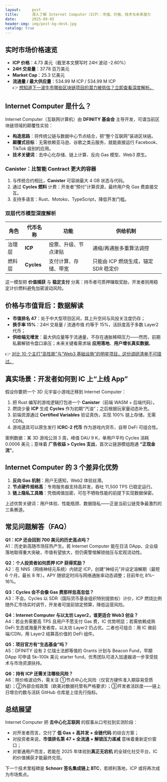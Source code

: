 ```yaml
---
layout:     post
title:      深入了解 Internet Computer（ICP）：市值、价格、技术与未来潜力
date:       2025-09-05
header-img: img/post-bg-desk.jpg
catalog: true
---
```


## 实时市场价格速览  
- **ICP 价格**：4.73 美元（截至本文撰写时 24H 波动 -2.60%）  
- **24H 交易量**：37.78 百万美元  
- **Market Cap**：25.3 亿美元  
- **流通量 / 最大供应量**：534.99 M ICP / 534.99 M ICP  
👉 [想知道下一波牛市哪些区块链项目的潜力被低估？立即查看深度解析。](https://okxdog.com/)

## Internet Computer 是什么？  
Internet Computer（互联网计算机）由 **DFINITY 基金会** 主导开发，可谓当前区块链领域的颠覆性实验：  
- **构造思路**：将传统公链与数据中心节点结合，把“整个互联网”装进区块链。  
- **颠覆式目标**：无需依赖亚马逊、谷歌之类云服务，就能直接运行 Facebook、TikTok 级别的应用。  
- **技术关键词**：去中心化存储、链上计算、反向 Gas 模型、Web3 原生。  

### Canister：比智能 Contract 更大的容器  
1. 与传统合约相比，**Canister** 可容纳最大 4 GB 状态与代码。  
2. 通过 **Cycles 燃料** 计费：开发者“预付”计算资源，最终用户免 Gas 费直接交互。  
3. 支持多语言：Rust、Motoko、TypeScript，降低开发门槛。

### 双层代币模型深度解析  
| 角色 | 代币名称 | 功能 | 供给机制 |  
|---|---|---|---|  
| 治理层 | **ICP** | 投票、升级、节点津贴 | 通缩/再通胀多重算法调控 |  
| 燃料层 | **Cycles** | 支付计算、存储、带宽 | 只能由 ICP 燃烧生成，锚定 SDR 稳定价 |  

这一模型把 **价值捕获** 与 **稳定支付** 分离：持币者可质押赚取奖励，开发者则用稳定计价燃料避免加密波动风险。

## 价格与市值背后：数据解读  
- **市值排名 47**：处于中大型项目区间，其上升空间与风投关注度仍存；  
- **换手率 15%**：24H 交易量 / 流通市值 约等于 15%，活跃度高于多数 Layer2 代币；  
- **供给端无增发**：最大供应量等于流通量，不存在通胀稀释压力——然而，前期私募解锁令盘口承压；未来关键看需求端 **应用落地**、**用户增长真实数据**。  

👉 [对比 10 个主打“高性能”与“Web3 基础设施”的明星项目，这份调研清单不可错过。](https://okxdog.com/)

## 真实场景：开发者如何到 IC 上“上线 App”  
假设你要把一个 3D 元宇宙小游戏迁移到 Internet Computer：  
1. 把 Rust 编写的游戏逻辑打包进一个 **Canister**（前端 WASM + 后端代码）。  
2. 燃烧少量 **ICP** 生成 **Cycles** 作为初期“汽油”；之后根据玩家量动态补充。  
3. 前端资源通过 **Certified Variables** 验证真伪，实现 100% 链上存储，无需 CDN。  
4. 游戏道具可以原生发行 **ICRC-2 代币** 作为游戏内货币，自带 DeFi 可组合性。  

案例数据：某 3D 游戏公测 3 周，峰值 DAU 9 K，单用户平均 Cycles 消耗 0.0006 美元；意味着 **广告收益 > Cycles 支出**，首次让链游模组跑通 **“正现金流”**。

## Internet Computer 的 3 个差异化优势  
1. **反向 Gas 机制**：用户无感知，Web2 体验丝滑。  
2. **节点硬件规格高**：专用服务器支持高并发，吞吐 11,500 TPS 已稳定运行。  
3. **链上隐私工具箱**：凭借阈值加密，可在不牺牲性能的前提下实现数据保密。  

上述优势关键词：用户体验、性能瓶颈、数据隐私——正是当前公链竞争最激烈的三条赛道。

## 常见问题解答（FAQ）

**Q1：ICP 还会回到 700 美元的历史高点吗？**  
A1：历史新高随市场狂热产生。若 Internet Computer 能在日活 DApp、企业级落地取得重大突破，市值有望放大，但仍需警惕解锁抛压与宏观流动性。  

**Q2：个人投资者如何质押 ICP 获得奖励？**  
A2：在 NNS（网络神经元系统）内锁定 ICP，创建“神经元”并设定溶解期（最短 6 个月，最长 8 年）。APY 随锁定时间与网络通胀率动态调整；目前年化 8%–16%。  

**Q3：Cycles 会不会像 Gas 费那样忽高忽低？**  
A3：不会。Cycles 以 SDR（国际货币基金组织特别提款权）计价，ICP 燃烧比例随外汇市场实时调节，开发者可提前锁定预算，降低运营风险。  

**Q4：Internet Computer 与以太坊 Layer2，谁更适合 Web3 创业？**  
A4：若业务需要高 TPS 且用户不愿支付 Gas 费，IC 优势明显；若需依赖成熟 DeFi 生态或海量开发者库，以太坊 Layer2 仍占优。二者也可组合：用 IC 做前端/CDN，用 Layer2 结算高价值的 DeFi 组件。  

**Q5：项目官方有“生态基金”吗？**  
A5：DFINITY 设有 2 亿瑞士法郎等值的 Grants 计划与 Beacon Fund，早期 DApp 可申请 5k–100k 美元 starter fund，优秀团队可进入加速器进一步享受技术与市场资源扶持。  

**Q6：持有 ICP 还需关注哪些风险？**  
A6：除价格波动外，需关注 ①节点中心化风险（仅官方硬件准入期容易受质疑）；②外部合规政策（欧美对数据托管有严格要求）；③开发者活跃度——链上日增合约数与活跃 GitHub 仓库是上佳先行指标。  

## 总结展望  
Internet Computer 把 **去中心化互联网** 的叙事从口号拉到实测阶段：  
- 对开发者而言，交付了 **低 Gas + 高并发 + 全链代码** 的综合方案；  
- 对投资者来说，**市值排名第 47 + 全流通 + 解锁压力递减** 意味着重新定价窗口；  
- 对普通用户而言，若能在 2025 年体验到**真正无宕机** 的全球化社交平台，IC 的价值捕获才能最终兑现。  

下一个技术里程碑是 **Schnorr 签名集成链上 BTC**，若顺利落地，ICP 或将再次成为市场焦点。